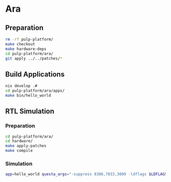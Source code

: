 # Ara

## Preparation

```bash
rm -rf pulp-platform/
make checkout
make hardware-deps
cd pulp-platform/ara/
git apply ../../patches/*
```

## Build Applications

```bash
nix develop .#
cd pulp-platform/ara/apps/
make bin/hello_world
```

## RTL Simulation

### Preparation

```bash
cd pulp-platform/ara/
cd hardware/
make apply-patches
make compile
```

### Simulation

```bash
app=hello_world questa_args="-suppress 8386,7033,3009 -ldflags $LDFLAGS" make simc
```
